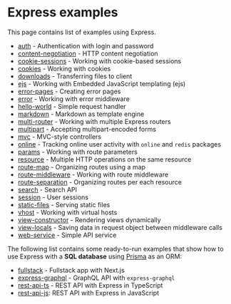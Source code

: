 # Express examples

This page contains list of examples using Express.

- [auth](./auth) - Authentication with login and password
- [content-negotiation](./content-negotiation) - HTTP content negotiation
- [cookie-sessions](./cookie-sessions) - Working with cookie-based sessions
- [cookies](./cookies) - Working with cookies
- [downloads](./downloads) - Transferring files to client
- [ejs](./ejs) - Working with Embedded JavaScript templating (ejs)
- [error-pages](./error-pages) - Creating error pages
- [error](./error) - Working with error middleware
- [hello-world](./hello-world) - Simple request handler
- [markdown](./markdown) - Markdown as template engine
- [multi-router](./multi-router) - Working with multiple Express routers
- [multipart](./multipart) - Accepting multipart-encoded forms
- [mvc](./mvc) - MVC-style controllers
- [online](./online) - Tracking online user activity with `online` and `redis` packages
- [params](./params) - Working with route parameters
- [resource](./resource) - Multiple HTTP operations on the same resource
- [route-map](./route-map) - Organizing routes using a map
- [route-middleware](./route-middleware) - Working with route middleware
- [route-separation](./route-separation) - Organizing routes per each resource
- [search](./search) - Search API
- [session](./session) - User sessions
- [static-files](./static-files) - Serving static files
- [vhost](./vhost) - Working with virtual hosts
- [view-constructor](./view-constructor) - Rendering views dynamically
- [view-locals](./view-locals) - Saving data in request object between middleware calls
- [web-service](./web-service) - Simple API service

The following list contains some ready-to-run examples that show how to use Express with a **SQL database** using [Prisma](https://github.com/prisma/prisma) as an ORM:

- [fullstack](https://github.com/prisma/prisma-examples/tree/latest/typescript/rest-nextjs-express) - Fullstack app with Next.js
- [express-graphql](https://github.com/prisma/prisma-examples/tree/latest/typescript/graphql-express) - GraphQL API with `express-graphql`
- [rest-api-ts](https://github.com/prisma/prisma-examples/tree/latest/typescript/rest-express) - REST API with Express in TypeScript
- [rest-api-js](https://github.com/prisma/prisma-examples/tree/latest/javascript/rest-express): REST API with Express in JavaScript
